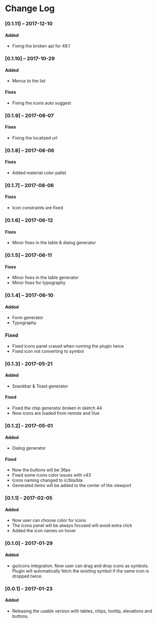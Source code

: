 # Change Log

### [0.1.11] – 2017-12-10
#### Added
- Fixing the broken api for 48.1

### [0.1.10] – 2017-10-29
#### Added
- Menus to the list

#### Fixes
- Fixing the icons auto suggest


### [0.1.9] – 2017-08-07
#### Fixes
- Fixing the localized url

### [0.1.8] – 2017-08-06
#### Fixes
- Added material color pallet

### [0.1.7] – 2017-08-06
#### Fixes
- Icon constraints are fixed

### [0.1.6] – 2017-06-12
#### Fixes
- Minor fixes in the table & dialog generator

### [0.1.5] – 2017-06-11
#### Fixes
- Minor fixes in the table generator
- Minor fixes for typography

### [0.1.4] – 2017-06-10
#### Added
- Form generator
- Typography

### Fixed
- Fixed icons panel crased when running the plugin twice
- Fixed icon not converting to symbol

### [0.1.3] - 2017-05-21
#### Added
- Snackbar & Toast generator

#### Fixed
- Fixed the chip generator broken in sketch 44
- Now icons are loaded from remote and Vue

### [0.1.2] - 2017-05-01
#### Added
- Dialog generator

#### Fixed
- Now the buttons will be 36px
- Fixed some icons color issues with v43
- Icons naming changed to ic/bla/bla
- Generated items will be added to the center of the viewport

### [0.1.1] - 2017-02-05
#### Added
- Now user can choose color for icons
- The icons panel will be always focused will avoid extra click
- Added the icon names on hover

### [0.1.0] - 2017-01-29
#### Added
- go/icons integration. Now user can drag and drop icons
  as symbols. Plugin will automatically fetch the existing
  symbol if the same icon is dropped twice.

### [0.0.1] - 2017-01-23
#### Added
- Releasing the usable version with tables, chips,
  tooltip, elevations and buttons.


[Unreleased]: https://github.com/websiddu/sketch-material/compare/v0.0.0...HEAD
